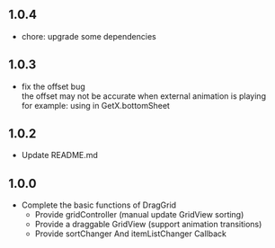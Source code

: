 ## 1.0.4

- chore: upgrade some dependencies

## 1.0.3

- fix the offset bug  
  the offset may not be accurate when external animation is playing  
  for example: using in GetX.bottomSheet

## 1.0.2

- Update README.md

## 1.0.0

- Complete the basic functions of DragGrid
  - Provide gridController (manual update GridView sorting)
  - Provide a draggable GridView (support animation transitions)
  - Provide sortChanger And itemListChanger Callback
